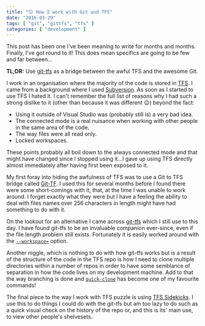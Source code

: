```yaml
---
title: "😕 How I work with Git and TFS"
date: "2016-03-29"
tags: [ "git", "gittfs", "tfs" ]
categories: [ "development" ]
---
```


This post has been one I've been meaning to write for months and months.
Finally, I've got round to it! This does mean specifics are going to be few and
far between...

**TL;DR:** Use [git-tfs](http://git-tfs.com/) as a bridge between the awful TFS
and the awesome Git.

I work in an organisation where the majority of the code is stored in
[TFS](https://msdn.microsoft.com/en-us/library/ms181237.aspx). I came from a
background where I used [Subversion](https://subversion.apache.org/). As soon
as I started to use TFS I hated it. I can't remember the full list of reasons
why I had such a strong dislike to it (other than because it was different 😉)
beyond the fact:

* Using it outside of Visual Studio was (probably still is) a very bad idea.
* The connected mode is a real nuisance when working with other people in the
  same area of the code.
* The way files were all read only.
* Locked workspaces.

These points probably all boil down to the always connected mode and that might
have changed since I stopped using it...I gave up using TFS directly almost
immediately after having first been exposed to it.

My first foray into hiding the awfulness of TFS was to use a Git to TFS bridge
called [Git-TF](https://gittf.codeplex.com/). I used this for several months
before I found there were some short-comings with it, that, at the time I was
unable to work around. I forget exactly what they were but I have a feeling the
ability to deal with files names over 256 characters in length might have had
something to do with it.

On the lookout for an alternative I came across [git-tfs](http://git-tfs.com/)
which I still use to this day. I have found git-tfs to be an invaluable
companion ever-since, even if the file length problem still exists. Fortunately
it is easily worked around with the
[`--workspace=`](https://github.com/git-tfs/git-tfs/blob/master/doc/commands/clone.md#set-a-custom-tfs-workspace-directory)
option.

Another niggle, which is nothing to do with how git-tfs works but is a result
of the structure of the code in the TFS repo is how I need to clone multiple
directories within a number of repos in order to have some semblance of
separation in how the code lives on my development machine. Add to that the way
branching is done and
[`quick-clone`](https://github.com/git-tfs/git-tfs/blob/master/doc/commands/quick-clone.md)
has become one of my favourite commands!

The final piece to the way I work with TFS puzzle is using [TFS
Sidekicks](http://www.attrice.info/cm/tfs/index.htm). I use this to do things I
could do with the git-tfs but am too lazy to do such as a quick visual check on
the history of the repo or, and this is its' main use, to view other people's
shelvesets.

